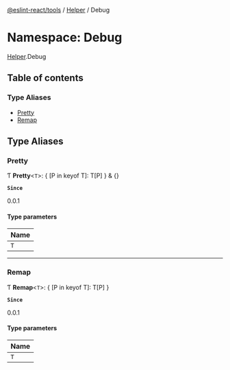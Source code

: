 [@eslint-react/tools](../README.md) / [Helper](Helper.md) / Debug

# Namespace: Debug

[Helper](Helper.md).Debug

## Table of contents

### Type Aliases

- [Pretty](Helper.Debug.md#pretty)
- [Remap](Helper.Debug.md#remap)

## Type Aliases

### Pretty

Ƭ **Pretty**\<`T`\>: \{ [P in keyof T]: T[P] } & {}

**`Since`**

0.0.1

#### Type parameters

| Name |
| :------ |
| `T` |

___

### Remap

Ƭ **Remap**\<`T`\>: \{ [P in keyof T]: T[P] }

**`Since`**

0.0.1

#### Type parameters

| Name |
| :------ |
| `T` |

